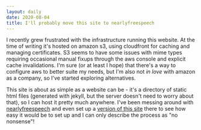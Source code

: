 ```yaml
---
layout: daily
date: 2020-08-04
title: I'll probably move this site to nearlyfreespeech
---
```


I recently grew frustrated with the infrastructure running this website.
At the time of writing it's hosted on amazon s3, using cloudfront for
caching and managing certificates. S3 seems to have some issues with mime
types requiring occasional manual fixups through the aws console and
explicit cache invalidations. I'm sure (or at least I hope) that there's a
way to configure aws to better suite my needs, but I'm also not _in love_ with
amazon as a company, so I've started exploring alternatives.

This site is about as simple as a website can be - it's a directory of
static html files (generated with jekyll, but the server doesn't need
to worry about that), so I can host it pretty much anywhere.
I've been messing around with [nearlyfreespeech](https://www.nearlyfreespeech.net/)
and even set up a [version of this site](https://gridbugs.nfshost.com/)
there to see how easy it would be to set up and I can only describe the
process as "no nonsense"!
